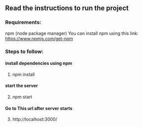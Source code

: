 ## Read the instructions to run the project

### Requirements:
npm (node package manager)
You can install npm using this link: https://www.npmjs.com/get-npm
	
### Steps to follow:

#### install dependencies using npm
1. npm install
	
#### start the server
2. npm start
	
#### Go to This url after server starts
3. http://localhost:3000/
